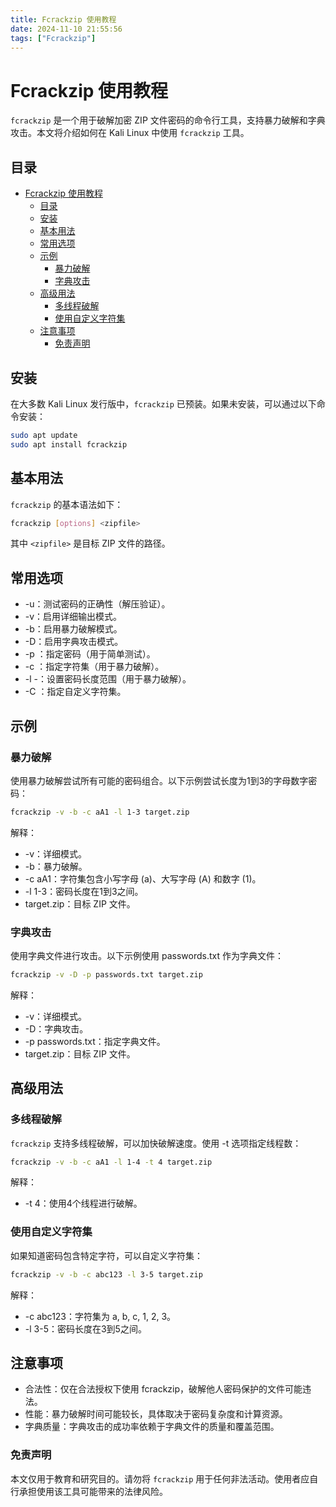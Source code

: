 ```yaml
---
title: Fcrackzip 使用教程
date: 2024-11-10 21:55:56
tags: ["Fcrackzip"]
---
```


# Fcrackzip 使用教程

`fcrackzip` 是一个用于破解加密 ZIP 文件密码的命令行工具，支持暴力破解和字典攻击。本文将介绍如何在 Kali Linux 中使用 `fcrackzip` 工具。

## 目录

- [Fcrackzip 使用教程](#fcrackzip-使用教程)
  - [目录](#目录)
  - [安装](#安装)
  - [基本用法](#基本用法)
  - [常用选项](#常用选项)
  - [示例](#示例)
    - [暴力破解](#暴力破解)
    - [字典攻击](#字典攻击)
  - [高级用法](#高级用法)
    - [多线程破解](#多线程破解)
    - [使用自定义字符集](#使用自定义字符集)
  - [注意事项](#注意事项)
    - [免责声明](#免责声明)

## 安装

在大多数 Kali Linux 发行版中，`fcrackzip` 已预装。如果未安装，可以通过以下命令安装：

```bash
sudo apt update
sudo apt install fcrackzip
```

## 基本用法

`fcrackzip` 的基本语法如下：
```bash
fcrackzip [options] <zipfile>
```

其中 `<zipfile>` 是目标 ZIP 文件的路径。

## 常用选项

- -u：测试密码的正确性（解压验证）。  
- -v：启用详细输出模式。  
- -b：启用暴力破解模式。  
- -D：启用字典攻击模式。  
- -p <password>：指定密码（用于简单测试）。  
- -c <charset>：指定字符集（用于暴力破解）。  
- -l <min>-<max>：设置密码长度范围（用于暴力破解）。  
- -C <charset>：指定自定义字符集。

## 示例

### 暴力破解

使用暴力破解尝试所有可能的密码组合。以下示例尝试长度为1到3的字母数字密码：

```bash
fcrackzip -v -b -c aA1 -l 1-3 target.zip
```

解释：
- -v：详细模式。  
- -b：暴力破解。  
- -c aA1：字符集包含小写字母 (a)、大写字母 (A) 和数字 (1)。  
- -l 1-3：密码长度在1到3之间。  
- target.zip：目标 ZIP 文件。

### 字典攻击

使用字典文件进行攻击。以下示例使用 passwords.txt 作为字典文件：

```bash
fcrackzip -v -D -p passwords.txt target.zip
```

解释：
- -v：详细模式。  
- -D：字典攻击。  
- -p passwords.txt：指定字典文件。  
- target.zip：目标 ZIP 文件。 

## 高级用法

### 多线程破解

`fcrackzip` 支持多线程破解，可以加快破解速度。使用 -t 选项指定线程数：

```bash
fcrackzip -v -b -c aA1 -l 1-4 -t 4 target.zip
```

解释：
- -t 4：使用4个线程进行破解。

### 使用自定义字符集

如果知道密码包含特定字符，可以自定义字符集：

```bash
fcrackzip -v -b -c abc123 -l 3-5 target.zip
```

解释：
- -c abc123：字符集为 a, b, c, 1, 2, 3。  
- -l 3-5：密码长度在3到5之间。

## 注意事项

- 合法性：仅在合法授权下使用 fcrackzip，破解他人密码保护的文件可能违法。  
- 性能：暴力破解时间可能较长，具体取决于密码复杂度和计算资源。  
- 字典质量：字典攻击的成功率依赖于字典文件的质量和覆盖范围。  

### 免责声明

本文仅用于教育和研究目的。请勿将 `fcrackzip` 用于任何非法活动。使用者应自行承担使用该工具可能带来的法律风险。
